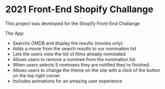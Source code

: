 # 2021 Front-End Shopify Challange 

This project was developed for the Shopify Front-End Challange 

The App: 

* Searchs OMDB and display the results (movies only)
* Adds a movie from the search results to our nomination list
* Lets the users view the list of films already nominated
* Allows users to remove a nominee from the nomination list
* When users selects 5 nominees they are notified they're finished.
* Allows users to change the theme on the site with a click of the button on the top right corner
* Includes animations for an amazing user experience

